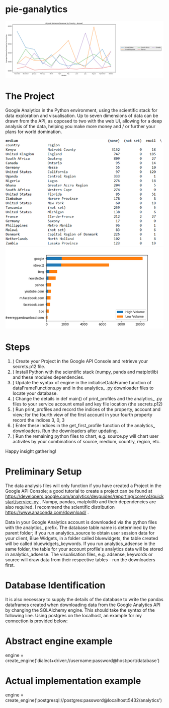 # pie-ganalytics

![python google analytics adsense earnings by country](https://github.com/lukepollen/pie-ganalytics/blob/master/earningsByCountry.PNG)


# The Project
Google Analytics in the Python environment, using the scientific stack for data exploration and visualisation. Up to seven dimensions of data can be drawn from the API, as opposed to two with the web UI, allowing for a deep analysis of the data, helping you make more money and / or further your plans for world domination. 

![python-google-analytics-worldwide-volumes](https://github.com/lukepollen/pie-ganalytics/blob/development/worldwideTrafficTopCities.PNG)
![python-google-analytics-traffic-volume-relative](https://github.com/lukepollen/pie-ganalytics/blob/development/trafficVolumeComparison.PNG)


# Steps

1. ) Create your Project in the Google API Console and retrieve your secrets.p12 file.
2. ) Install Python with the scientific stack (numpy, pands and matplotlib) and these modules dependencies.
3. ) Update the syntax of engine in the initialiseDataFrame function of dataFrameFunctions.py and in the analytics_ .py downloader files to locate your database.
4. ) Change the details in def main() of print_profiles and the analytics_ .py files to your service account email and key file location (the secrets.p12)
5. ) Run print_profiles and record the indices of the property, account and view; for the fourth view of the first account in your fourth property record the indices 3, 0, 3
6. ) Enter these indices in the get_first_profile function of the analytics_ downloaders. Run the downloaders after updating.
7. ) Run the remaining python files to chart, e.g. source.py will chart user activites by your combinations of source, medium, country, region, etc.

Happy insight gathering! 

# Preliminary Setup

The data analysis files will only function if you have created a Project in the Google API Console; a good tutorial to create a project can be found at https://developers.google.com/analytics/devguides/reporting/core/v4/quickstart/service-py . Numpy, pandas, matplotlib and their dependencies are also required. I recommend the scientific distribution https://www.anaconda.com/download/ .

Data in your Google Analytics account is downloaded via the python files with the analytics_ prefix. The database table name is determined by the parent folder; if you run analytics_source to obtain user session data for your client, Blue Widgets, in a folder called bluewidgets, the table created will be called bluewidgets_keywords. If you run analytics_adsense in the same folder, the table for your account profile's analytics data will be stored in analytics_adsense. The visualisation files, e.g. adsense, keywords or source will draw data from their respective tables - run the downloaders first.

# Database Identification

It is also necessary to supply the details of the database to write the pandas dataframes created when downloading data from the Google Analytics API by changing the SQLAlchemy engine. This should take the syntax of the following line. Using postgres on the localhost, an example for my connection is provided below:

# Abstract engine example
engine = create_engine('dialect+driver://username:password@host:port/database')
# Actual implementation example
engine = create_engine('postgresql://postgres:password@localhost:5432/analytics')


